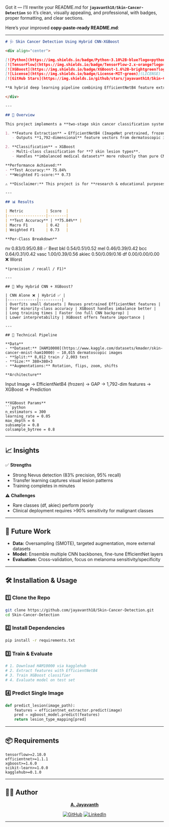 Got it — I’ll rewrite your README.md for **`jayavanth18/Skin-Cancer-Detection`** so it’s clean, visually appealing, and professional, with badges, proper formatting, and clear sections.

Here’s your improved **copy-paste-ready README.md**:

---

```markdown
# 🩺 Skin Cancer Detection Using Hybrid CNN-XGBoost

<div align="center">

[![Python](https://img.shields.io/badge/Python-3.10%2B-blue?logo=python&logoColor=white)](https://www.python.org/)
[![TensorFlow](https://img.shields.io/badge/TensorFlow-2.x-orange?logo=tensorflow&logoColor=white)](https://www.tensorflow.org/)
[![XGBoost](https://img.shields.io/badge/XGBoost-1.6%2B-brightgreen?logo=xgboost&logoColor=white)](https://xgboost.ai/)
[![License](https://img.shields.io/badge/License-MIT-green)](LICENSE)
[![GitHub Stars](https://img.shields.io/github/stars/jayavanth18/Skin-Cancer-Detection?style=social)](https://github.com/jayavanth18/Skin-Cancer-Detection)

**A hybrid deep learning pipeline combining EfficientNetB4 feature extraction with XGBoost classification for skin lesion analysis using the HAM10000 dataset.**

</div>

---

## 🌟 Overview

This project implements a **two-stage skin cancer classification system**:

1. **Feature Extraction** → EfficientNetB4 (ImageNet pretrained, frozen)  
   - Outputs **1,792-dimensional** feature vectors from dermatoscopic images.

2. **Classification** → XGBoost  
   - Multi-class classification for **7 skin lesion types**.
   - Handles **imbalanced medical datasets** more robustly than pure CNN models.

**Performance Achieved:**  
- **Test Accuracy:** 75.84%  
- **Weighted F1-score:** 0.73  

⚠ **Disclaimer:** This project is for **research & educational purposes only**. Not suitable for clinical use.

---

## 📊 Results

| Metric          | Score  |
|-----------------|--------|
| **Test Accuracy** | **75.84%** |
| Macro F1        | 0.42   |
| Weighted F1     | 0.73   |

**Per-Class Breakdown**
```

nv      0.83/0.95/0.88  ✅ Best
bkl     0.54/0.51/0.52
mel     0.46/0.39/0.42
bcc     0.64/0.31/0.42
vasc    1.00/0.39/0.56
akiec   0.50/0.09/0.16
df      0.00/0.00/0.00  ❌ Worst

```
*(precision / recall / F1)*

---

## 🧠 Why Hybrid CNN + XGBoost?

| CNN Alone ❌ | Hybrid ✅ |
|-------------|----------|
| Overfits small datasets | Reuses pretrained EfficientNet features |
| Poor minority-class accuracy | XGBoost handles imbalance better |
| Long training times | Faster (no full CNN backprop) |
| Lower interpretability | XGBoost offers feature importance |

---

## 🔧 Technical Pipeline

**Data**
- **Dataset:** [HAM10000](https://www.kaggle.com/datasets/kmader/skin-cancer-mnist-ham10000) — 10,015 dermatoscopic images  
- **Split:** 8,012 train / 2,003 test  
- **Size:** 380×380×3  
- **Augmentations:** Rotation, flips, zoom, shifts

**Architecture**
```

Input Image → EfficientNetB4 (frozen) → GAP → 1,792-dim features → XGBoost → Prediction

````

**XGBoost Params**
```python
n_estimators = 300
learning_rate = 0.05
max_depth = 6
subsample = 0.8
colsample_bytree = 0.8
````

---

## 📈 Insights

✅ **Strengths**

* Strong Nevus detection (83% precision, 95% recall)
* Transfer learning captures visual lesion patterns
* Training completes in minutes

⚠ **Challenges**

* Rare classes (df, akiec) perform poorly
* Clinical deployment requires >90% sensitivity for malignant classes

---

## 🚀 Future Work

* **Data:** Oversampling (SMOTE), targeted augmentation, more external datasets
* **Model:** Ensemble multiple CNN backbones, fine-tune EfficientNet layers
* **Evaluation:** Cross-validation, focus on melanoma sensitivity/specificity

---

## 🛠 Installation & Usage

### 1️⃣ Clone the Repo

```bash
git clone https://github.com/jayavanth18/Skin-Cancer-Detection.git
cd Skin-Cancer-Detection
```

### 2️⃣ Install Dependencies

```bash
pip install -r requirements.txt
```

### 3️⃣ Train & Evaluate

```python
# 1. Download HAM10000 via kagglehub
# 2. Extract features with EfficientNetB4
# 3. Train XGBoost classifier
# 4. Evaluate model on test set
```

### 4️⃣ Predict Single Image

```python
def predict_lesion(image_path):
    features = efficientnet_extractor.predict(image)
    pred = xgboost_model.predict(features)
    return lesion_type_mapping[pred]
```

---

## 📦 Requirements

```
tensorflow>=2.10.0
efficientnet>=1.1.1
xgboost>=1.6.0
scikit-learn>=1.0.0
kagglehub>=0.1.0
```

---

## 👨‍💻 Author

<div align="center">

**[A. Jayavanth](https://github.com/jayavanth18)**

[![GitHub](https://img.shields.io/badge/GitHub-jayavanth18-black?logo=github&logoColor=white)](https://github.com/jayavanth18)
[![LinkedIn](https://img.shields.io/badge/LinkedIn-Connect-blue?logo=linkedin&logoColor=white)](https://www.linkedin.com/in/jayavanth18/)

</div>

---
